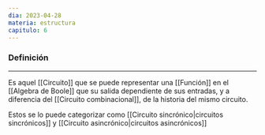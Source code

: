 ```yaml
---
dia: 2023-04-28
materia: estructura
capitulo: 6
---
```

### Definición
---
Es aquel [[Circuito]] que se puede representar una [[Función]] en el [[Algebra de Boole]] que su salida dependiente de sus entradas, y a diferencia del [[Circuito combinacional]], de la historia del mismo circuito.

Estos se lo puede categorizar como [[Circuito sincrónico|circuitos sincrónicos]] y [[Circuito asincrónico|circuitos asincrónicos]]